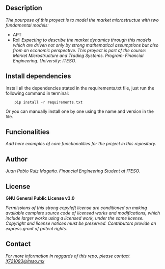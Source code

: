 ## Description
*The pourpose of this proyect is to model the market microstructue with two fundamental models:*
- APT
- Roll
*Expecting to describe the market dynamics through this models which are driven not only by strong mathematical
assumptions but also from an economic perspective.
This proyect is part of the course: Market Microstructure and Trading Systems.
Program: Financial Engineering.
University: ITESO.*

## Install dependencies

Install all the dependencies stated in the requirements.txt file, just run the following command in terminal:

        pip install -r requirements.txt
        
Or you can manually install one by one using the name and version in the file.

## Funcionalities

*Add here examples of core functionalities for the project in this repository.*

## Author
*Juan Pablo Ruiz Magaña. Financial Engineering Student at ITESO.*

## License
**GNU General Public License v3.0** 

*Permissions of this strong copyleft license are conditioned on making available 
complete source code of licensed works and modifications, which include larger 
works using a licensed work, under the same license. Copyright and license notices 
must be preserved. Contributors provide an express grant of patent rights.*

## Contact
*For more information in reggards of this repo, please contact if721093@iteso.mx*
